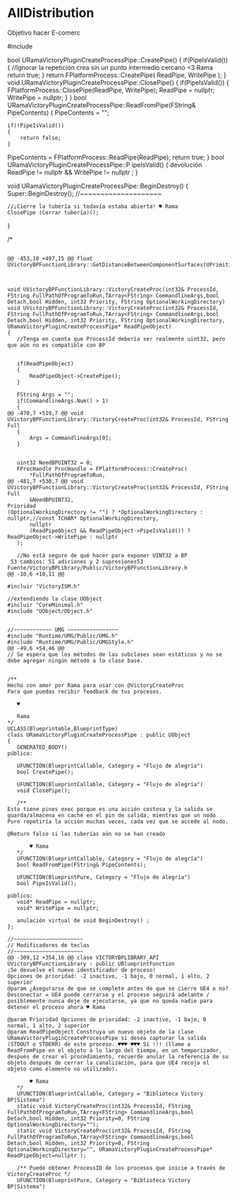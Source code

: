 # AllDistribution
Objetivo hacer E-comerc

#include <string>


bool URamaVictoryPluginCreateProcessPipe::CreatePipe()
{
	if(PipeIsValid())
	{
		//Ignorar la repetición crea sin un punto intermedio cercano <3 Rama
		return true;
	}
	return FPlatformProcess::CreatePipe( ReadPipe, WritePipe );
}
void URamaVictoryPluginCreateProcessPipe::ClosePipe()
{
	if(PipeIsValid())
	{
		FPlatformProcess::ClosePipe(ReadPipe, WritePipe);
		ReadPipe = nullptr;
		WritePipe = nullptr;
	}
}
bool URamaVictoryPluginCreateProcessPipe::ReadFromPipe(FString& PipeContents)
{
	PipeContents = "";

	if(!PipeIsValid()) 
	{
		return false;
	}
 PipeContents = FPlatformProcess::ReadPipe(ReadPipe);
	return true;
}
bool URamaVictoryPluginCreateProcessPipe::P ipeIsValid()
{
	devolución ReadPipe != nullptr && WritePipe != nullptr ;
}

void URamaVictoryPluginCreateProcessPipe::BeginDestroy()
{
	Super::BeginDestroy();
	//~~~~~~~~~~~~~~~~~~~~

	//¡Cierre la tubería si todavía estaba abierta! ♥ Rama
	ClosePipe (Cerrar tubería)();
}

/*
 ~~~ Operaciones de archivo Rama CopyRight ~~~ 
	
@@ -453,10 +497,15 @@ float UVictoryBPFunctionLibrary::GetDistanceBetweenComponentSurfaces(UPrimitiveC



void UVictoryBPFunctionLibrary::VictoryCreateProc(int32& ProcessId, FString FullPathOfProgramToRun,TArray<FString> CommandlineArgs,bool Detach,bool Hidden, int32 Priority, FString OptionalWorkingDirectory)
void UVictoryBPFunctionLibrary::VictoryCreateProc(int32& ProcessId, FString FullPathOfProgramToRun,TArray<FString> CommandlineArgs,bool Detach,bool Hidden, int32 Priority, FString OptionalWorkingDirectory, URamaVictoryPluginCreateProcessPipe* ReadPipeObject)
{   
	//Tenga en cuenta que ProcessId debería ser realmente uint32, pero que aún no es compatible con BP


	if(ReadPipeObject)
	{
		ReadPipeObject->CreatePipe();
	}

	FString Args = "";
	if(CommandlineArgs.Num() > 1)
	{
@@ -470,7 +519,7 @@ void UVictoryBPFunctionLibrary::VictoryCreateProc(int32& ProcessId, FString Full
	{
		Args = CommandlineArgs[0];
	}

	 
	uint32 NeedBPUINT32 = 0;
	FProcHandle ProcHandle = FPlatformProcess::CreateProc( 
		*FullPathOfProgramToRun, 
@@ -481,7 +530,7 @@ void UVictoryBPFunctionLibrary::VictoryCreateProc(int32& ProcessId, FString Full
		&NeedBPUINT32, 
 Prioridad 
 (OptionalWorkingDirectory != "") ? *OptionalWorkingDirectory : nullptr,//const TCHAR* OptionalWorkingDirectory, 
		nullptr
		(ReadPipeObject && ReadPipeObject->PipeIsValid()) ? ReadPipeObject->WritePipe : nullptr
	);

	//No está seguro de qué hacer para exponer UINT32 a BP
  53 cambios: 51 adiciones y 2 supresiones53  
Fuente/VictoryBPLibrary/Public/VictoryBPFunctionLibrary.h
@@ -10,6 +10,11 @@

#incluir "VictoryISM.h"

//extendiendo la clase UObject
#incluir "CoreMinimal.h"
#include "UObject/Object.h"


//~~~~~~~~~~~~ UMG ~~~~~~~~~~~~~~~~
#include "Runtime/UMG/Public/UMG.h"
#include "Runtime/UMG/Public/UMGStyle.h"
@@ -49,6 +54,46 @@
// Se espera que los métodos de las subclases sean estáticos y no se debe agregar ningún método a la clase base.


/** 
 Hecho con amor por Rama para usar con @VictoryCreateProc
 Para que puedas recibir feedback de tus procesos.
	
	♥
	
	Rama
*/
UCLASS(Blueprintable,BlueprintType)
class URamaVictoryPluginCreateProcessPipe : public UObject
{
	GENERATED_BODY()
público:

	UFUNCTION(BlueprintCallable, Category = "Flujo de alegría")
	bool CreatePipe();

	UFUNCTION(BlueprintCallable, Category = "Flujo de alegría")
	void ClosePipe();

	/** 
 Esto tiene pines exec porque es una acción costosa y la salida se guarda/almacena en caché en el pin de salida, mientras que un nodo Pure repetiría la acción muchas veces, cada vez que se accede al nodo.
		
 @Return falso si las tuberías aún no se han creado
		
		♥ Rama 
	*/
	UFUNCTION(BlueprintCallable, Category = "Flujo de alegría")
	bool ReadFromPipe(FString& PipeContents);

	UFUNCTION(BlueprintPure, Category = "Flujo de alegría")
	bool PipeIsValid();

público:
	void* ReadPipe = nullptr;
	void* WritePipe = nullptr;

	anulación virtual de void BeginDestroy() ;
};

//~~~~~~~~~~~~~~~~~~~~~~
// Modificadores de teclas
//~~~~~~~~~~~~~~~~~~~~~~
@@ -309,12 +354,16 @@ clase VICTORYBPLIBRARY_API UVictoryBPFunctionLibrary : public UBlueprintFunction
 ¡Se devuelve el nuevo identificador de proceso!
 Opciones de prioridad: -2 inactivo, -1 bajo, 0 normal, 1 alto, 2 superior
 @param ¿Asegurarse de que se complete antes de que se cierre UE4 o no? Desconectar = UE4 puede cerrarse y el proceso seguirá adelante / posiblemente nunca deje de ejecutarse, ya que no queda nadie para detener el proceso ahora ♥ Rama
		
 @param Prioridad Opciones de prioridad: -2 inactivo, -1 bajo, 0 normal, 1 alto, 2 superior
 @param ReadPipeObject Construya un nuevo objeto de la clase URamaVictoryPluginCreateProcessPipe si desea capturar la salida (STDOUT o STDERR) de este proceso. ♥♥♥ ♥♥♥ Sí !!! (llame a ReadFromPipe en el objeto a lo largo del tiempo, en un temporizador, después de crear el procedimiento, recuerde anular la referencia de su objeto después de cerrar la canalización, para que UE4 recoja el objeto como elemento no utilizado).
		
		♥ Rama
	*/
	UFUNCTION(BlueprintCallable, Category = "Biblioteca Victory BP|Sistema")
	static void VictoryCreateProc(int32& ProcessId, FString FullPathOfProgramToRun,TArray<FString> CommandlineArgs,bool Detach,bool Hidden, int32 Priority=0, FString OptionalWorkingDirectory="");
	static void VictoryCreateProc(int32& ProcessId, FString FullPathOfProgramToRun,TArray<FString> CommandlineArgs,bool Detach,bool Hidden, int32 Priority=0, FString OptionalWorkingDirectory="", URamaVictoryPluginCreateProcessPipe* ReadPipeObject=nullptr );

	/** Puede obtener ProcessID de los procesos que inicie a través de VictoryCreateProc */
	UFUNCTION(BlueprintPure, Category = "Biblioteca Victory BP|Sistema")

